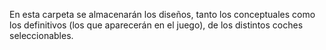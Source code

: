 En esta carpeta se almacenarán los diseños, tanto los conceptuales como los definitivos (los que aparecerán en el juego), de los distintos coches seleccionables.
